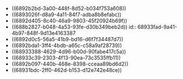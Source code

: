 - ((6892b2bd-3a00-448f-8d52-b034f753a608))
- ((6893026f-d8a9-4a11-84f7-adba8b8efabc))
- ((6892d405-8c40-46a9-9803-45f20924b69f))
- ((688b2827-b048-4a53-93fe-d30b349beb2d))
  id:: 68933fad-9a41-4b97-848f-9d13e4163387
- ((6892d0c5-56a5-41b9-bd16-d6f7f34487d7))
- ((6892bda1-3ff4-4bdb-a65c-c58a9af28739))
- ((68933388-4629-4d96-b00d-90fabe417c5a))
- ((68933c39-2303-4f13-90ea-73c3535ffb11))
- ((6892b097-440b-468e-8398-cceaa89bd6d2))
- ((68931bdc-2ff0-462d-b153-d12e742e48ce))